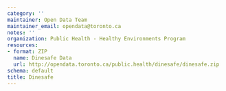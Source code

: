 ```yaml
---
category: ''
maintainer: Open Data Team
maintainer_email: opendata@toronto.ca
notes: ''
organization: Public Health - Healthy Environments Program
resources:
- format: ZIP
  name: Dinesafe Data
  url: http://opendata.toronto.ca/public.health/dinesafe/dinesafe.zip
schema: default
title: Dinesafe
---
```

